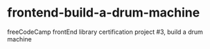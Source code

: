 # frontend-build-a-drum-machine
freeCodeCamp frontEnd library certification project #3, build a drum machine
